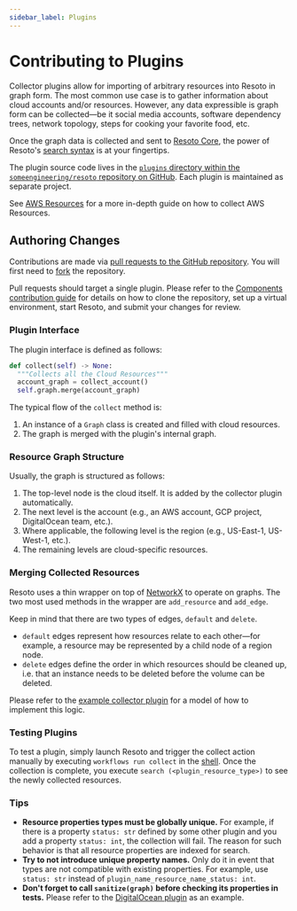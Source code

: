 ```yaml
---
sidebar_label: Plugins
---
```


# Contributing to Plugins

Collector plugins allow for importing of arbitrary resources into Resoto in graph form. The most common use case is to gather information about cloud accounts and/or resources. However, any data expressible is graph form can be collected—be it social media accounts, software dependency trees, network topology, steps for cooking your favorite food, etc.

Once the graph data is collected and sent to [Resoto Core](../concepts/components/core.md), the power of Resoto's [search syntax](../concepts/search/index.md) is at your fingertips.

The plugin source code lives in the [`plugins` directory within the `someengineering/resoto` repository on GitHub](https://github.com/someengineering/resoto/tree/main/plugins). Each plugin is maintained as separate project.

See [AWS Resources](./aws.md) for a more in-depth guide on how to collect AWS Resources.

## Authoring Changes

Contributions are made via [pull requests to the GitHub repository](https://github.com/someengineering/resoto/pulls). You will first need to [fork](https://docs.github.com/get-started/quickstart/fork-a-repo) the repository.

Pull requests should target a single plugin. Please refer to the [Components contribution guide](./components.md) for details on how to clone the repository, set up a virtual environment, start Resoto, and submit your changes for review.

### Plugin Interface

The plugin interface is defined as follows:

```python
def collect(self) -> None:
  """Collects all the Cloud Resources"""
  account_graph = collect_account()
  self.graph.merge(account_graph)
```

The typical flow of the `collect` method is:

1. An instance of a `Graph` class is created and filled with cloud resources.
2. The graph is merged with the plugin's internal graph.

### Resource Graph Structure

Usually, the graph is structured as follows:

1. The top-level node is the cloud itself. It is added by the collector plugin automatically.
2. The next level is the account (e.g., an AWS account, GCP project, DigitalOcean team, etc.).
3. Where applicable, the following level is the region (e.g., US-East-1, US-West-1, etc.).
4. The remaining levels are cloud-specific resources.

### Merging Collected Resources

Resoto uses a thin wrapper on top of [NetworkX](https://networkx.org/) to operate on graphs. The two most used methods in the wrapper are `add_resource` and `add_edge`.

Keep in mind that there are two types of edges, `default` and `delete`.

- `default` edges represent how resources relate to each other—for example, a resource may be represented by a child node of a region node.
- `delete` edges define the order in which resources should be cleaned up, i.e. that an instance needs to be deleted before the volume can be deleted.

Please refer to the [example collector plugin](https://github.com/someengineering/resoto/tree/main/plugins/example_collector) for a model of how to implement this logic.

### Testing Plugins

To test a plugin, simply launch Resoto and trigger the collect action manually by executing `workflows run collect` in the [shell](../concepts/components/shell.md). Once the collection is complete, you execute `search (<plugin_resource_type>)` to see the newly collected resources.

### Tips

- **Resource properties types must be globally unique.** For example, if there is a property `status: str` defined by some other plugin and you add a property `status: int`, the collection will fail. The reason for such behavior is that all resource properties are indexed for search.
- **Try to not introduce unique property names.** Only do it in event that types are not compatible with existing properties. For example, use `status: str` instead of `plugin_name_resource_name_status: int`.
- **Don't forget to call `sanitize(graph)` before checking its properties in tests.** Please refer to the [DigitalOcean plugin](https://github.com/someengineering/resoto/tree/main/plugins/digitalocean) as an example.
